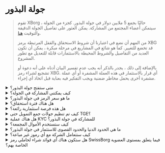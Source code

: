 # جولة البذور

> تقوم XBorg حاليًا بجمع 5 ملايين دولار في جولة البذور. كجزء من الجولة ، سيتمكن أعضاء المجتمع من المشاركة. يمكن العثور على تفاصيل الجولة الدقيقة والتوقيت [هنا](https://www.xborg.com/seed-round).&#x20;
>
> من المهم أن نضع في اعتبارنا أن شروط الاستحقاق والقفل المرتبطة برمز XBG قد تخضع للتغيير. كما هو شائع في المشاريع في مرحلة مبكرة ، يمكن أن تكون العديد من التفاصيل والشروط المحيطة بالاستثمارات قابلة للتعديل مع تطور المشروع.
>
> بالإضافة إلى ذلك ، يجدر بالذكر أنه يجب عدم تفسير البيان أدناه على أنه دعوة أو تشجيع لشراء رمز XBG. أي قرار بالاستثمار في هذه العملة المشفرة أو أي عملة مشفرة أخرى يحمل مخاطر ضمنية ويجب التفكير فيه بعناية قبل اتخاذ أي إجراء.

<details>

<summary>متى ستفتح جولة البذور؟ </summary>

تم فتح جولة البذور في 16 مايو 2023 مع الخزنة البوميثيوس المستضيفة على [منصة XBorg](https://launchpad.xborg.com/project/xborg).

أما بالنسبة لخزائن SwissBorg ، فتفتح الخزانة العامة الأولى في 23 مايو 2023 في الساعة 2 مساءً بتوقيت وسط أوروبا ، تليها ثلاث خزائن إضافية. يمكن العثور على التواريخ الدقيقة وأحجام الخزانة على [موقعنا على الويب](https://www.xborg.com/how-to-invest).

</details>

<details>

<summary>كيف يمكنني المشاركة في الجولة؟ </summary>

للمشاركة في الجولة ، يمكنك الحصول على NFT البوميثيوس [هنا](https://opensea.io/collection/xborg-prometheus) والمشاركة في [منصتنا](https://launchpad.xborg.com/). بدلاً من ذلك ، يمكنك تنزيل تطبيق SwissBorg للوصول إلى فرص الاستثمار. ومع ذلك ، يجب ملاحظة أن حاملي البوميثيوس فقط مضمونة حصة ، ومستوى الاهتمام الحالي بالجولة يتجاوز 4.5 مليون دولار. وبالتالي ، قد لا نتمكن من ضمان التخصيصات من خلال تطبيق SwissBorg. يمكن العثور على التفاصيل الدقيقة [هنا](https://www.xborg.com/how-to-invest).&#x20;



</details>

<details>

<summary>ما هو سعر الرمز في جولة البذور؟ </summary>

* رؤوس الأموال المغامرة والمستثمرين الملائكة والبوميثيوس: 0.045 دولار
* سلسلة SwissBorg A والبداية والجيل: 0.05 دولار
* العامة: 0.055 دولار

</details>

<details>

<summary>هل هناك فترة استحقاق؟ </summary>

بالنسبة للمشاركين في الجولة الاستراتيجية وجولة البذور ، يأتي استثمارك مع فترة قفل لمدة 3 أشهر ، تليها جدول استحقاق لمدة 18 شهرًا بعد TGE. علاوة على ذلك ، ستكون 10٪ من رموز XBG المشتراة متاحة فورًا بعد TGE. يرجى ملاحظة أن هذه الشروط قابلة للتغيير حسب الحاجة لتلبية متطلبات بورصات العملات المشفرة.

</details>

<details>

<summary>هل هذه فرصة استثمارية رائعة؟ </summary>

على الرغم من أنها أرخص سعر يمكن لشخص ما شراء رموز XBG به ، إلا أنه من المهم ملاحظة أننا لا يمكننا ضمان عائد استثمار إيجابي. في الواقع ، لا يمكن ضمان أي استثمار أنه سيحقق نتيجة إيجابية.

</details>

<details>

<summary>كيف تم تنظيم جولات جمع التمويل حتى TGE؟ </summary>

* **الجولة الاستراتيجية:** تم جمع 1 مليون دولار بسعر 0.025 دولار لكل رمز XBG.
* **جولة البذور:** تم جمع 5 ملايين دولار بسعر 0.045-0.055 دولار لكل رمز XBG.&#x20;
* **الجولة العامة:** حسب LBP.&#x20;

</details>

<details>

<summary>هل هناك عملية KYC للمشاركة في جولة البذور؟ </summary>

نعم ، ستخضع كل من جولة البذور والجولة العامة لإجراء KYC. في منصة XBorg ، يحدث إجراء KYC هنا: [https://launchpad.xborg.com/kyc](https://launchpad.xborg.com/kyc)

</details>

<details>

<summary>كيف ستستخدم الأموال المجمعة؟ </summary>

نحن نجمع 5 ملايين دولار في جولة البذور. ستخصص الأموال المجمعة على النحو التالي وستنفق على مدى 3 سنوات.

* **التطوير التقني:** سيتم تخصيص 60٪ (3،000،000 دولار) من الأموال للتطوير التقني وتكاليف البنية التحتية. يمثل ذلك تكلفة 10 مهندسين بدوام كامل لمدة ثلاث سنوات براتب سوقي متوسط ​​قدره 7،000 دولار شهريًا.
* **التسويق:** سيتم تخصيص 20٪ (1،000،000 دولار) من الأموال للنفقات التسويقية وحملات المؤثرين والعلاقات العامة وفرص الرعاية والفعاليات.
* **السيولة وقوائم التداول:** سيتم تخصيص 10٪ (500،000 دولار) من الأموال لدفعات قوائم التداول وتوفير السيولة.
* **تكاليف التشغيل:** سيتم تخصيص 10٪ (500،000 دولار) من الأموال لإيجار المكاتب ورسوم المحاماة واشتراكات البرامج.

الخزينة الحالية تغطي تكاليف الموارد البشرية غير التقنية.

</details>

<details>

<summary>ما هي الحدود الدنيا والحدود القصوى للاستثمار في جولة البذور؟</summary>

إذا كنت حاملًا للبوميثيوس ، فإن الحد الأدنى للإستثمار محدد عند 100 دولار ، في حين يبلغ الحد الأقصى 3000 دولار لكل NFT. بالنسبة لمستخدمي SwissBorg ، فإن حدود الاستثمار تعتمد على الفئات وتختلف وفقًا لذلك. يرجى الرجوع إلى هيكل الفئة المفصل على [موقعنا على الويب](https://www.xborg.com/how-to-invest).

</details>

<details>

<summary>كيف ستتعامل الشركة مع أي رموز غير مباعة؟</summary>

في حالة الرموز غير المباعة ، يمكن الاحتفاظ بها في الخزينة وبيعها في نهاية المطاف OTC للمستثمرين الكبار.

</details>

<details>

<summary>هل ستكون هناك أي فوائد شراء لحاملي رمز SwissBorg فيما يتعلق بمستوى العضوية الخاصة بهم؟</summary>

سيتمكن مستثمرو السلسلة A والأجيال / الجيل الأول من شراء رموز XBG خلال جولة البذور ، على الرغم من أن التقييم الأعلى من حاملي البوميثيوس.

</details>

&#x20;